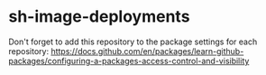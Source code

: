 # sh-image-deployments

Don't forget to add this repository to the package settings for each repository:
https://docs.github.com/en/packages/learn-github-packages/configuring-a-packages-access-control-and-visibility
